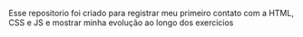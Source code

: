 Esse repositorio foi criado para registrar meu primeiro contato com a HTML, CSS e JS e mostrar minha evolução ao longo dos exercicios
